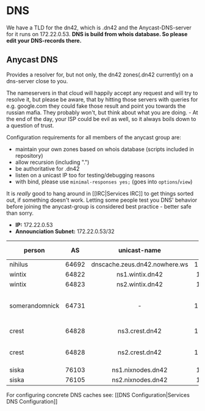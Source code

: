# DNS

We have a TLD for the dn42, which is .dn42 and the Anycast-DNS-server for it runs on 172.22.0.53.
**DNS is build from whois database. So please edit your DNS-records there.**

## Anycast DNS

Provides a resolver for, but not only, the dn42 zones(.dn42 currently) on a dns-server close to you.

The nameservers in that cloud will happily accept any request and will try to resolve it, but please be aware, that by hitting those servers with queries for e.g. google.com they could fake those result and point you towards the russian mafia. They probably won't, but think about what you are doing. - At the end of the day, your ISP could be evil as well, so it always boils down to a question of trust.

Configuration requirements for all members of the anycast group are:
 * maintain your own zones based on whois database (scripts included in repository)
 * allow recursion (including ".")
 * be authoritative for .dn42
 * listen on a unicast IP too for testing/debugging reasons
 * with bind, please use ```minimal-responses yes;``` (goes into ```options```/```view```)

It is _really_ good to hang around in [[IRC|Services IRC]] to get things sorted out, if something doesn't work. Letting some people test you DNS' behavior before joining the anycast-group is considered best practice - better safe than sorry.

 * **IP:** 172.22.0.53
 * **Announciation Subnet:** 172.22.0.53/32

| **person**   | **AS** | **unicast-name**            | **unicast address** | **comments**                                            |
|----|:-------:|:-------:|:-------:|----------------------------------------------------|
| nihilus        | 64692    | dnscache.zeus.dn42.nowhere.ws | 172.22.92.123         |                                                           |
| wintix         | 64822    | ns1.wintix.dn42               | 172.22.222.1          |                                                           |
| wintix         | 64823    | ns2.wintix.dn42               | 172.22.223.1          |                                                           |
| somerandomnick | 64731    | -                             | 172.22.131.38         | down pending rDNS debate                                  |
| crest          | 64828    | ns3.crest.dn42                | 172.22.228.84         | authorative only                                          |
| crest          | 64828    | ns2.crest.dn42                | 172.22.228.85         | public caching resolver                                   |
| siska          | 76103    | ns1.nixnodes.dn42             | 172.22.177.2          | caching   |
| siska          | 76105    | ns2.nixnodes.dn42             | 172.22.177.1        | caching                                                   |

For configuring concrete DNS caches see: [[DNS Configuration|Services DNS Configuration]]